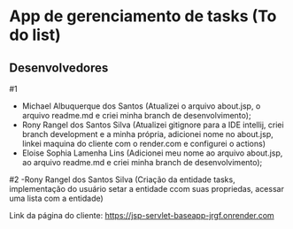 # App de gerenciamento de tasks (To do list)

## Desenvolvedores

#1
- Michael Albuquerque dos Santos (Atualizei o arquivo about.jsp, o arquivo readme.md e criei minha branch de desenvolvimento);
- Rony Rangel dos Santos Silva (Atualizei gitignore para a IDE intellij, criei branch development e a minha própria, adicionei nome no about.jsp, linkei maquina do cliente com o render.com e configurei o actions)
- Eloise Sophia Lamenha Lins (Adicionei meu nome ao arquivo about.jsp, ao arquivo readme.md e criei minha branch de desenvolvimento);

#2
-Rony Rangel dos Santos Silva (Criação da entidade tasks, implementação do usuário setar a entidade ccom suas propriedas, acessar uma lista com a entidade)


Link da página do cliente: https://jsp-servlet-baseapp-jrgf.onrender.com
